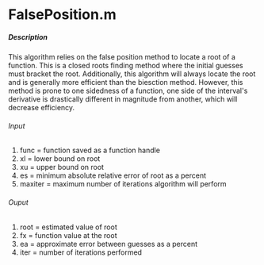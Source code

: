 # FalsePosition.m
##### Description
This algorithm relies on the false position method to locate a root of a function.  This is a closed roots finding method where the initial guesses must bracket the root.  Additionally, this algorithm will always locate the root and is generally more efficient than the biesction method.  However, this method is prone to one sidedness of a function, one side of the interval's derivative is drastically different in magnitude from another, which will decrease efficiency.
###### Input
1. func = function saved as a function handle
2. xl = lower bound on root
3. xu = upper bound on root
4. es = minimum absolute relative error of root as a percent
5. maxiter = maximum number of iterations algorithm will perform
###### Ouput
1. root = estimated value of root
2. fx = function value at the root
3. ea = approximate error between guesses as a percent
4. iter = number of iterations performed
